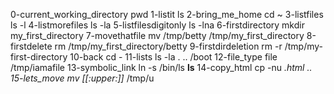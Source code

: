 0-current_working_directory    pwd
1-listit                       ls 
2-bring_me_home                cd ~ 
3-listfiles                    ls -l
4-listmorefiles                ls -la
5-listfilesdigitonly           ls -lna
6-firstdirectory               mkdir my_first_directory
7-movethatfile                 mv /tmp/betty /tmp/my_first_directory
8-firstdelete		       rm /tmp/my_first_directory/betty
9-firstdirdeletion             rm -r /tmp/my-first-directory
10-back			       cd -
11-lists		       ls -la . .. /boot
12-file_type		       file /tmp/iamafile
13-symbolic_link	       ln -s /bin/ls __ls__
14-copy_html                   cp -nu *.html ..
15-lets_move		       mv [[:upper:]]* /tmp/u
